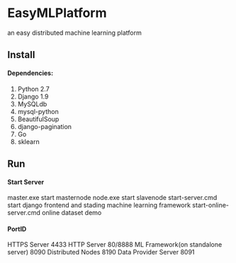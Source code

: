 # EasyMLPlatform
an easy distributed machine learning platform
## Install
#### Dependencies:
1. Python 2.7
2. Django 1.9
3. MySQLdb
4. mysql-python
5. BeautifulSoup
6. django-pagination
7. Go
8. sklearn

## Run
#### Start Server
master.exe start masternode
node.exe start slavenode
start-server.cmd start django frontend and stading machine learning framework
start-online-server.cmd online dataset demo

#### PortID
HTTPS Server 4433
HTTP Server 80/8888
ML Framework(on standalone server) 8090
Distributed Nodes 8190
Data Provider Server 8091


